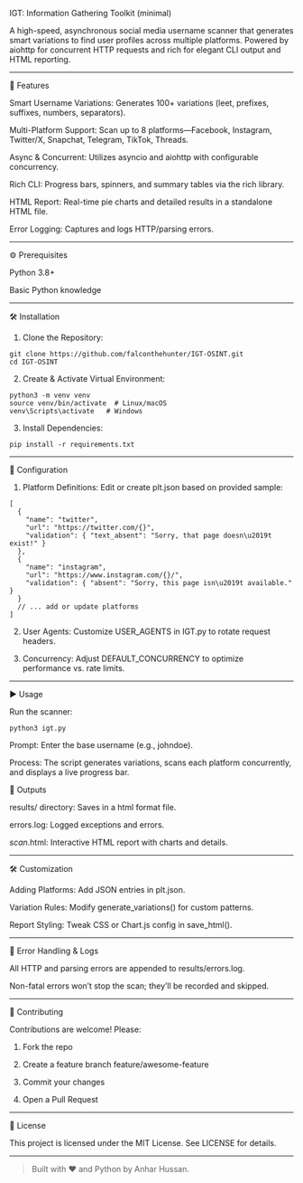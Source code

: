 IGT: Information Gathering Toolkit (minimal)


A high-speed, asynchronous social media username scanner that generates smart variations to find user profiles across multiple platforms. Powered by aiohttp for concurrent HTTP requests and rich for elegant CLI output and HTML reporting.


---

🚀 Features

Smart Username Variations: Generates 100+ variations (leet, prefixes, suffixes, numbers, separators).

Multi-Platform Support: Scan up to 8 platforms—Facebook, Instagram, Twitter/X, Snapchat, Telegram, TikTok, Threads.

Async & Concurrent: Utilizes asyncio and aiohttp with configurable concurrency.

Rich CLI: Progress bars, spinners, and summary tables via the rich library.

HTML Report: Real-time pie charts and detailed results in a standalone HTML file.

Error Logging: Captures and logs HTTP/parsing errors.



---

⚙️ Prerequisites

Python 3.8+

Basic Python knowledge



---

🛠️ Installation

1. Clone the Repository:
```
git clone https://github.com/falconthehunter/IGT-OSINT.git
cd IGT-OSINT
```

2. Create & Activate Virtual Environment:
```
python3 -m venv venv
source venv/bin/activate  # Linux/macOS
venv\Scripts\activate   # Windows
```

3. Install Dependencies:
```
pip install -r requirements.txt
```



---

🔧 Configuration

1. Platform Definitions: Edit or create plt.json based on provided sample:
```
[
  {
    "name": "twitter",
    "url": "https://twitter.com/{}",
    "validation": { "text_absent": "Sorry, that page doesn\u2019t exist!" }
  },
  {
    "name": "instagram",
    "url": "https://www.instagram.com/{}/",
    "validation": { "absent": "Sorry, this page isn\u2019t available." }
  }
  // ... add or update platforms
]
```

2. User Agents: Customize USER_AGENTS in IGT.py to rotate request headers.


3. Concurrency: Adjust DEFAULT_CONCURRENCY to optimize performance vs. rate limits.




---

▶️ Usage

Run the scanner:
```
python3 igt.py
```
Prompt: Enter the base username (e.g., johndoe).

Process: The script generates variations, scans each platform concurrently, and displays a live progress bar.

📂 Outputs

results/ directory: Saves in a html format file.

errors.log: Logged exceptions and errors.

<username>_scan_<timestamp>.html: Interactive HTML report with charts and details.

---

🛠️ Customization

Adding Platforms: Add JSON entries in plt.json.

Variation Rules: Modify generate_variations() for custom patterns.

Report Styling: Tweak CSS or Chart.js config in save_html().

---

🐞 Error Handling & Logs

All HTTP and parsing errors are appended to results/errors.log.

Non-fatal errors won’t stop the scan; they’ll be recorded and skipped.

---

🤝 Contributing

Contributions are welcome! Please:

1. Fork the repo


2. Create a feature branch feature/awesome-feature


3. Commit your changes


4. Open a Pull Request


---

📜 License

This project is licensed under the MIT License. See LICENSE for details.


---

> Built with ❤️ and Python by Anhar Hussan.



